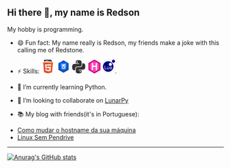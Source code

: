 Hi there 👋, my name is Redson
---

My hobby is programming.

- 😄 Fun fact: My name really is Redson, my friends make a joke with this calling me of Redstone.
- ⚡ Skills: ![Html](images/HTML5-Logo-32.png) ![CSS](images/CSS-3-32.png) ![Python](images/python.png) [![GoHugo](images/gohugo.io.png)](gohugo.io/)![Lua](images/lua.png).
- 🌱 I’m currently learning Python.
- 👯 I’m looking to collaborate on [LunarPy](https://github.com/LunarPyOrg)

- 📚 My blog with friends(it's in Portuguese):
<!-- Ignore the medium-story comment, it's just for integration of the RSS Feed -->
<!-- MEDIUM-STORY-LIST:START -->
- [Como mudar o hostname da sua máquina](https://cafecomterminal.netlify.app/posts/mudar-hostname/)
- [Linux Sem Pendrive](https://cafecomterminal.netlify.app/posts/linux-sem-pendrive/)
<!-- MEDIUM-STORY-LIST:END -->

<!-- Connect with me: -->
---


[![Anurag's GitHub stats](https://github-readme-stats.vercel.app/api?username=RedsonBr140&show_icons=true&hide_border=true&theme=radical)]()
